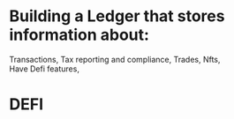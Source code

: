 # Building a Ledger that stores information about: 
Transactions,
Tax reporting and compliance,
Trades, 
Nfts,   
Have Defi features,

# DEFI 